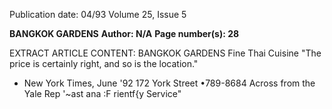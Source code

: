 Publication date: 04/93
Volume 25, Issue 5

**BANGKOK GARDENS**
**Author: N/A**
**Page number(s): 28**

EXTRACT ARTICLE CONTENT:
BANGKOK 
GARDENS 
Fine Thai Cuisine 
"The price is 
certainly right, 
and so is the 
location." 
- New York 
Times, June '92 
172 York Street •789-8684 
Across from the Yale Rep 
'~ast ana :F rientf{y 
Service"